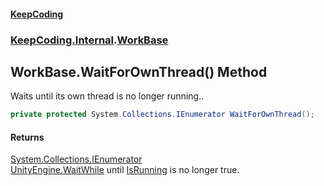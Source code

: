 #### [KeepCoding](index.md 'index')
### [KeepCoding.Internal](KeepCoding.Internal.md 'KeepCoding.Internal').[WorkBase](WorkBase.md 'KeepCoding.Internal.WorkBase')
## WorkBase.WaitForOwnThread() Method
Waits until its own thread is no longer running..  
```csharp
private protected System.Collections.IEnumerator WaitForOwnThread();
```
#### Returns
[System.Collections.IEnumerator](https://docs.microsoft.com/en-us/dotnet/api/System.Collections.IEnumerator 'System.Collections.IEnumerator')  
[UnityEngine.WaitWhile](https://docs.microsoft.com/en-us/dotnet/api/UnityEngine.WaitWhile 'UnityEngine.WaitWhile') until [IsRunning](WorkBase.IsRunning.md 'KeepCoding.Internal.WorkBase.IsRunning') is no longer true.
